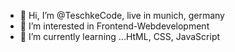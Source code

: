 - 👋 Hi, I’m @TeschkeCode, live in munich, germany
- 👀 I’m interested in Frontend-Webdevelopment
- 🌱 I’m currently learning ...HtML, CSS, JavaScript


<!---
TeschkeCode/TeschkeCode is a ✨ special ✨ repository because its `README.md` (this file) appears on your GitHub profile.
You can click the Preview link to take a look at your changes.
--->
